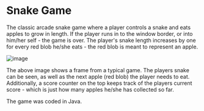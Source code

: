 # Snake Game

The classic arcade snake game where a player controls a snake and eats apples to grow in length. If the player runs in to the window border, or into him/her self - the game is over. The player's snake length increases by one for every red blob he/she eats - the red blob is meant to represent an apple. 

![image](https://user-images.githubusercontent.com/74903538/111043988-1df36680-8446-11eb-96d2-c911999faaf5.png)

The above image shows a frame from a typical game. The players snake can be seen, as well as the next apple (red blob) the player needs to eat. Additionally, a score counter on the top keeps track of the players current score - which is just how many apples he/she has collected so far. 

The game was coded in Java. 
